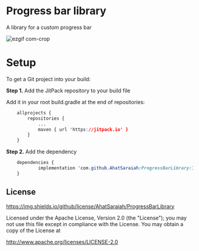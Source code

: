 # Progress bar library
A library for a custom progress bar 

![ezgif com-crop](https://user-images.githubusercontent.com/46491791/100003172-51927e00-2dce-11eb-80b9-6cb0b47b5440.gif)

#  Setup

To get a Git project into your build:

**Step 1.**  Add the JitPack repository to your build file


Add it in your root build.gradle at the end of repositories:

```css
	allprojects {
		repositories {
			...
			maven { url 'https://jitpack.io' }
		}
	}
```
**Step 2.**  Add the dependency

```css
	dependencies {
	        implementation 'com.github.AhatSaraiah:ProgressBarLibrary:1.00.01'
	}
```

	
## License

https://img.shields.io/github/license/AhatSaraiah/ProgressBarLibrary
  
Licensed under the Apache License, Version 2.0 (the "License");
you may not use this file except in compliance with the License.
You may obtain a copy of the License at

   http://www.apache.org/licenses/LICENSE-2.0

